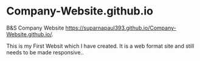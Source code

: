 # Company-Website.github.io
B&amp;S Company Website
https://suparnapaul393.github.io/Company-Website.github.io/.




This is my First Websit which I have created. It is a web format site and still needs to be made responsive..
